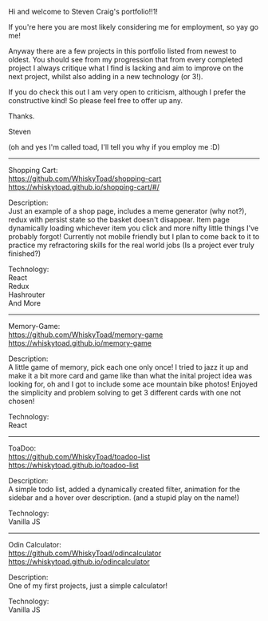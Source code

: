 Hi and welcome to Steven Craig's portfolio!!1!

If you're here you are most likely considering me for employment, so yay go me!

Anyway there are a few projects in this portfolio listed from newest to oldest. You should see from my progression that from every completed project I always critique what I find is lacking and aim to improve on the next project, whilst also adding in a new technology (or 3!).

If you do check this out I am very open to criticism, although I prefer the constructive kind! So please feel free to offer up any.

Thanks.

Steven

(oh and yes I'm called toad, I'll tell you why if you employ me :D)

----------------------------

Shopping Cart:<br>
https://github.com/WhiskyToad/shopping-cart<br>
https://whiskytoad.github.io/shopping-cart/#/

Description: <br>Just an example of a shop page, includes a meme generator (why not?), redux with persist state so the basket doesn't disappear. Item page dynamically loading whichever item you click and more nifty little things I've probably forgot! Currently not mobile friendly but I plan to come back to it to practice my refractoring skills for the real world jobs (Is a project ever truly finished?)

Technology:<br> React<br> Redux<br> Hashrouter <br>And More

------------------------------

Memory-Game: <br>
https://github.com/WhiskyToad/memory-game<br>
https://whiskytoad.github.io/memory-game

Description:<br> A little game of memory, pick each one only once! I tried to jazz it up and make it a bit more card and game like than what the inital project idea was looking for, oh and I got to include some ace mountain bike photos! Enjoyed the simplicity and problem solving to get 3 different cards with one not chosen!

Technology:<br> React

---------------------------------

ToaDoo:<br>
https://github.com/WhiskyToad/toadoo-list<br>
https://whiskytoad.github.io/toadoo-list

Description:<br> A simple todo list, added a dynamically created filter, animation for the sidebar and a hover over description. (and a stupid play on the name!)

Technology: <br>Vanilla JS

----------------------------------------------

Odin Calculator:<br>
https://github.com/WhiskyToad/odincalculator<br>
https://whiskytoad.github.io/odincalculator

Description:<br> One of my first projects, just a simple calculator!

Technology:<br> Vanilla JS

